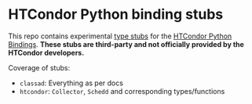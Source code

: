 # HTCondor Python binding stubs

This repo contains experimental [type stubs](https://typing.python.org/en/latest/spec/distributing.html) for the [HTCondor Python Bindings](https://htcondor.readthedocs.io/en/24.x/apis/python-bindings/).
**These stubs are third-party and not officially provided by the HTCondor developers.**

Coverage of stubs:

- `classad`: Everything as per docs
- `htcondor`: `Collector`, `Schedd` and corresponding types/functions
